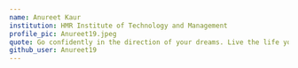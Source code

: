 ```yaml
---
name: Anureet Kaur
institution: HMR Institute of Technology and Management
profile_pic: Anureet19.jpeg
quote: Go confidently in the direction of your dreams. Live the life you have imagined.
github_user: Anureet19
---
```

